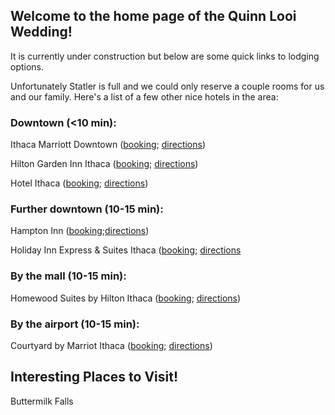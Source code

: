 ## Welcome to the home page of the Quinn Looi Wedding!

It is currently under construction but below are some quick links to lodging options.

Unfortunately Statler is full and we could only reserve a couple rooms for us and our family. Here's a list of a few other nice hotels in the area:  

### Downtown (<10 min):  
Ithaca Marriott Downtown ([booking](https://www.reservations.com/hotel/ithaca-marriott-downtown-on-the-commons-ithaca-ny?rmcid=dsa&gclid=EAIaIQobChMIjKL_h9fX3wIVhB-GCh0SDwdyEAAYAiAAEgLW__D_BwE); [directions](https://www.google.com/maps/dir/Ithaca+Marriott+Downtown+on+the+Commons,+120+S+Aurora+St,+Ithaca,+NY+14850/Statler+Dr,+Ithaca,+NY+14853/@42.4418673,-76.4903548,16z/data=!3m1!4b1!4m14!4m13!1m5!1m1!1s0x89d0819b9e61d8c5:0x491c811d04871d56!2m2!1d-76.495525!2d42.438972!1m5!1m1!1s0x89d0818b734b4fbf:0x19e517804b10dd40!2m2!1d-76.4815864!2d42.4458011!3e0))

Hilton Garden Inn Ithaca ([booking](http://www.guestreservations.com/hilton-garden-inn-ithaca/booking?gclid=EAIaIQobChMI6fTd49bX3wIVjbbICh25pQlJEAAYAiAAEgJvRPD_BwE); [directions](https://www.google.com/maps/dir/Hilton+Garden+Inn+Ithaca,+East+Seneca+Street,+Ithaca,+NY/Statler+Dr,+Ithaca,+NY+14853/@42.4438289,-76.4991278,15z/data=!3m1!4b1!4m14!4m13!1m5!1m1!1s0x89d0819c97f6b33f:0x698a65e058656089!2m2!1d-76.4973132!2d42.4407115!1m5!1m1!1s0x89d0818b734b4fbf:0x19e517804b10dd40!2m2!1d-76.4815864!2d42.4458011!3e0))

Hotel Ithaca ([booking](http://www.guestreservations.com/hotel-ithaca/booking?gclid=EAIaIQobChMIpOz-0tfX3wIVRksNCh24rAlfEAAYASAAEgKT7vD_BwE); [directions](https://www.google.com/maps/dir/The+Hotel+Ithaca,+222+S+Cayuga+St,+Ithaca,+NY+14850/Statler+Dr,+Ithaca,+NY+14853/@42.4416546,-76.5051786,14z/data=!3m1!4b1!4m14!4m13!1m5!1m1!1s0x89d0819c3470b25f:0x19658260249e7c93!2m2!1d-76.4991141!2d42.4375998!1m5!1m1!1s0x89d0818b734b4fbf:0x19e517804b10dd40!2m2!1d-76.4815864!2d42.4458011!3e0))

### Further downtown (10-15 min):  
Hampton Inn ([booking](http://www.guestreservations.com/hampton-inn-ithaca/booking?gclid=EAIaIQobChMI4rrZjNjX3wIVw2SGCh0SEwhAEAAYAiAAEgIonfD_BwE);[directions](https://www.google.com/maps/dir/Hampton+Inn+Ithaca,+Elmira+Road,+Ithaca,+NY/Statler+Dr,+Ithaca,+NY+14853/@42.4356499,-76.5123588,14z/data=!3m1!4b1!4m14!4m13!1m5!1m1!1s0x89d0810fefda4879:0x78ba86e30740a0c5!2m2!1d-76.5132424!2d42.4248629!1m5!1m1!1s0x89d0818b734b4fbf:0x19e517804b10dd40!2m2!1d-76.4815864!2d42.4458011!3e0))  

Holiday Inn Express & Suites Ithaca ([booking](https://www.ihg.com/holidayinnexpress/hotels/us/en/ithaca/ithex/hoteldetail?qDest=Ithaca,%19NY,%20United%20States&qCiD=5&qCoD=6&qCiMy=02019&qCoMy=02019&qAdlt=1&qChld=0&qRms=1&qWch=0&qSmP=1&qIta=99504425&glat=SEAR&setPMCookies=true&qRtP=6CBARC&qAkamaiCC=US&srb_u=1&qRad=30&qRdU=mi&presentationViewType=null&qBrs=re.ic.in.vn.cp.vx.hi.ex.rs.cv.sb.cw.ma.ul.ki.va); [directions](https://www.google.com/maps/dir/Holiday+Inn+Express+%26+Suites+Ithaca,+371+Elmira+Rd,+Ithaca,+NY+14850/The+Statler+Hotel,+Statler+Drive,+Ithaca,+NY/@42.4366849,-76.5176133,14z/data=!3m1!4b1!4m14!4m13!1m5!1m1!1s0x89d0811b9885e527:0x25065a416a320391!2m2!1d-76.5176399!2d42.4212134!1m5!1m1!1s0x89d0818b0848a40f:0x14dd1f9150f89ebd!2m2!1d-76.48231!2d42.446388!3e0)  

### By the mall (10-15 min):  
Homewood Suites by Hilton Ithaca ([booking](http://www.guestreservations.com/homewood-suites-by-hilton-ithaca/booking?gclid=EAIaIQobChMI3Kj_p9jX3wIVyh6GCh0hnw3MEAAYAiAAEgK79vD_BwE); [directions](https://www.google.com/maps/dir/Homewood+Suites+by+Hilton+Ithaca,+Cinema+Drive,+Ithaca,+NY/Statler+Dr,+Ithaca,+NY+14853/@42.4621902,-76.4900091,14z/data=!3m1!4b1!4m14!4m13!1m5!1m1!1s0x89d082677b8b620b:0x382984b24cb776d2!2m2!1d-76.4792714!2d42.4804354!1m5!1m1!1s0x89d0818b734b4fbf:0x19e517804b10dd40!2m2!1d-76.4815864!2d42.4458011!3e0))  

### By the airport (10-15 min):  
Courtyard by Marriot Ithaca ([booking](https://www.reservations.com/hotel/courtyard-by-marriott-ithaca-lansing?rmcid=dsa&gclid=EAIaIQobChMI6fby3djX3wIVAVuGCh3hhQRAEAAYAiAAEgJw5_D_BwE); [directions](https://www.google.com/maps/dir/Courtyard+by+Marriott+Ithaca+Airport%2FUniversity,+29+Thornwood+Dr,+Ithaca,+NY+14850/Statler+Dr,+Ithaca,+NY+14853/@42.4651982,-76.4803918,13z/data=!3m1!4b1!4m14!4m13!1m5!1m1!1s0x89d0827e6a873b99:0x89578d38567d9039!2m2!1d-76.4652659!2d42.4833222!1m5!1m1!1s0x89d0818b734b4fbf:0x19e517804b10dd40!2m2!1d-76.4815864!2d42.4458011!3e0))

## Interesting Places to Visit!
Buttermilk Falls
